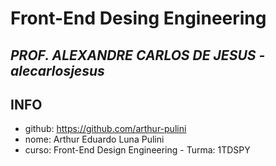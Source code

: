 # Front-End Desing Engineering

## _PROF. ALEXANDRE CARLOS DE JESUS - alecarlosjesus_

## INFO

- github: https://github.com/arthur-pulini
- nome: Arthur Eduardo Luna Pulini
- curso: Front-End Design Engineering - Turma: 1TDSPY
